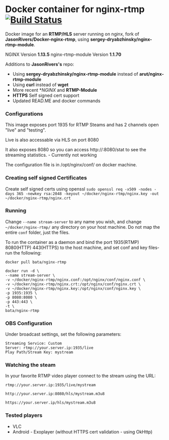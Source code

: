 # Docker container for **nginx-rtmp** [![Build Status](https://travis-ci.org/BaloghTamas/Docker-nginx-rtmp.svg?branch=master)](https://travis-ci.org/BaloghTamas/Docker-nginx-rtmp)
Docker image for an **RTMP/HLS** server running on nginx, fork of **JasonRivers/Docker-nginx-rtmp**, using **sergey-dryabzhinsky/nginx-rtmp-module**.

NGINX Version **1.13.5**
nginx-rtmp-module Version **1.1.70**

Additions to **JasonRivers's** repo:
- Using **sergey-dryabzhinsky/nginx-rtmp-module** instead of **arut/nginx-rtmp-module**
- Using **curl** instead of **wget**
- More recent **NGINX* and **RTMP-Module**
- **HTTPS** Self signed cert support
- Updated READ.ME and docker commands

### Configurations
This image exposes port 1935 for RTMP Steams and has 2 channels open "live" and "testing".

Live is also accessable via HLS on port 8080

It also exposes 8080 so you can access http://<your server ip>:8080/stat to see the streaming statistics. - Currently not working

The configuration file is in /opt/nginx/conf/ on docker machine.

### Creating self signed Certificates

Create self signed certs using openssl
`sudo openssl req -x509 -nodes -days 365 -newkey rsa:2048 -keyout ~/docker/nginx-rtmp/nginx.key -out ~/docker/nginx-rtmp/nginx.crt`

### Running

Change `--name stream-server` to any name you wish, and change `~/docker/nginx-rtmp/` any directory on your host machine. Do not map the entire `conf` folder, just the files.

To run the container as a daemon and bind the port 1935(RTMP) 8080(HTTP) 443(HTTPS) to the host machine, and set conf and key files- run the following:
```
docker pull bata/nginx-rtmp

docker run -d \
--name stream-server \
-v ~/docker/nginx-rtmp/nginx.conf:/opt/nginx/conf/nginx.conf \
-v ~/docker/nginx-rtmp/nginx.crt:/opt/nginx/conf/nginx.crt \
-v ~/docker/nginx-rtmp/nginx.key:/opt/nginx/conf/nginx.key \
-p 1935:1935 \
-p 8080:8080 \
-p 443:443 \
-t \
bata/nginx-rtmp
```

### OBS Configuration
Under broadcast settings, set the following parameters:
```
Streaming Service: Custom
Server: rtmp://your.server.ip:1935/live
Play Path/Stream Key: mystream
```

### Watching the steam

In your favorite RTMP video player connect to the stream using the URL:

`rtmp://your.server.ip:1935/live/mystream`

`http://your.server.ip:8080/hls/mystream.m3u8`

`https://your.server.ip/hls/mystream.m3u8`


### Tested players
 * VLC
 * Android - Exoplayer (without HTTPS cert validation - using OkHttp)
